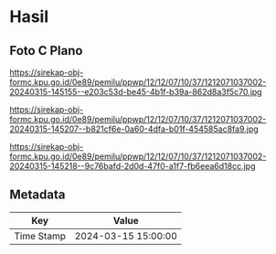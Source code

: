 # Hasil

## Foto C Plano

https://sirekap-obj-formc.kpu.go.id/0e89/pemilu/ppwp/12/12/07/10/37/1212071037002-20240315-145155--e203c53d-be45-4b1f-b39a-862d8a3f5c70.jpg

https://sirekap-obj-formc.kpu.go.id/0e89/pemilu/ppwp/12/12/07/10/37/1212071037002-20240315-145207--b821cf6e-0a60-4dfa-b01f-454585ac8fa9.jpg

https://sirekap-obj-formc.kpu.go.id/0e89/pemilu/ppwp/12/12/07/10/37/1212071037002-20240315-145218--9c76bafd-2d0d-47f0-a1f7-fb6eea6d18cc.jpg


## Metadata

| Key        | Value               |
| ---------- | ------------------- |
| Time Stamp | 2024-03-15 15:00:00 |



